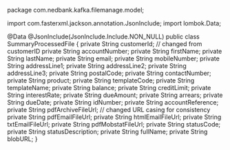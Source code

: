 package com.nedbank.kafka.filemanage.model;

import com.fasterxml.jackson.annotation.JsonInclude;
import lombok.Data;

@Data
@JsonInclude(JsonInclude.Include.NON_NULL)
public class SummaryProcessedFile {
    private String customerId;            // changed from customerID
    private String accountNumber;
    private String firstName;
    private String lastName;
    private String email;
    private String mobileNumber;
    private String addressLine1;
    private String addressLine2;
    private String addressLine3;
    private String postalCode;
    private String contactNumber;
    private String product;
    private String templateCode;
    private String templateName;
    private String balance;
    private String creditLimit;
    private String interestRate;
    private String dueAmount;
    private String arrears;
    private String dueDate;
    private String idNumber;
    private String accountReference;
    private String pdfArchiveFileUrl;    // changed URL casing for consistency
    private String pdfEmailFileUrl;
    private String htmlEmailFileUrl;
    private String txtEmailFileUrl;
    private String pdfMobstatFileUrl;
    private String statusCode;
    private String statusDescription;
    private String fullName;
    private String blobURL;
}

